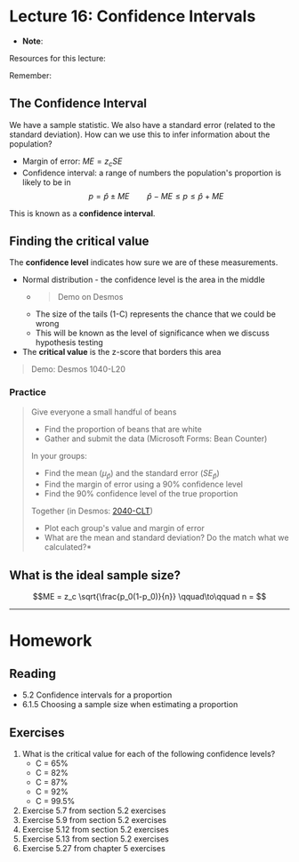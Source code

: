 # Lecture 16: Confidence Intervals
* __Note__: 

Resources for this lecture:

Remember:

## The Confidence Interval
We have a sample statistic. We also have a standard error (related to the standard deviation). How can we use this to infer information about the population?
* Margin of error:  $ME = z_c SE$
* Confidence interval: a range of numbers the population's proportion is likely to be in
$$p = \hat{p} \pm ME \qquad \hat{p} - ME \le p \le \hat{p} + ME$$

This is known as a __confidence interval__.

## Finding the critical value
The __confidence level__ indicates how sure we are of these measurements. 
* Normal distribution - the confidence level is the area in the middle
  * > Demo on Desmos
  * The size of the tails (1-C) represents the chance that we could be wrong
  * This will be known as the level of significance when we discuss hypothesis testing
* The __critical value__ is the z-score that borders this area

> Demo: Desmos 1040-L20

### Practice
> Give everyone a small handful of beans
> * Find the proportion of beans that are white
> * Gather and submit the data (Microsoft Forms: Bean Counter)
>
> In your groups:
>   * Find the mean ($\mu_\hat{p}$) and the standard error ($SE_\hat{p}$)
>   * Find the margin of error using a 90% confidence level
>   * Find the 90% confidence level of the true proportion
> 
> Together (in Desmos: [2040-CLT](https://www.desmos.com/calculator/ugpnvtiiyp))
>   * Plot each group's value and margin of error
>   * What are the mean and standard deviation? Do the match what we calculated?* 

## What is the ideal sample size?
$$ME = z_c \sqrt{\frac{p_0(1-p_0)}{n}} \qquad\to\qquad n = $$

-----
# Homework
## Reading
* 5.2 Confidence intervals for a proportion
* 6.1.5 Choosing a sample size when estimating a proportion

## Exercises
1. What is the critical value for each of the following confidence levels?
    * C = 65%
    * C = 82%
    * C = 87%
    * C = 92%
    * C = 99.5%
2. Exercise 5.7 from section 5.2 exercises
3. Exercise 5.9 from section 5.2 exercises
4. Exercise 5.12 from section 5.2 exercises
5. Exercise 5.13 from section 5.2 exercises
6. Exercise 5.27 from chapter 5 exercises